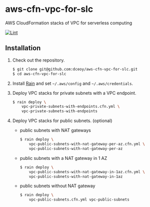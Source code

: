 aws-cfn-vpc-for-slc
===================

AWS CloudFormation stacks of VPC for serverless computing

[![Lint](https://github.com/dceoy/aws-cfn-vpc-for-slc/actions/workflows/lint.yml/badge.svg)](https://github.com/dceoy/aws-cfn-vpc-for-slc/actions/workflows/lint.yml)

Installation
------------

1.  Check out the repository.

    ```sh
    $ git clone git@github.com:dceoy/aws-cfn-vpc-for-slc.git
    $ cd aws-cfn-vpc-for-slc
    ```

2.  Install [Rain](https://github.com/aws-cloudformation/rain) and set `~/.aws/config` and `~/.aws/credentials`.

3.  Deploy VPC stacks for private subnets with a VPC endpoint.

    ```sh
    $ rain deploy \
        vpc-private-subnets-with-endpoints.cfn.yml \
        vpc-private-subnets-with-endpoints
    ```

4.  Deploy VPC stacks for public subnets. (optional)

    - public subnets with NAT gateways

      ```sh
      $ rain deploy \
          vpc-public-subnets-with-nat-gateway-per-az.cfn.yml \
          vpc-public-subnets-with-nat-gateway-per-az
      ```

    - public subnets with a NAT gateway in 1 AZ

      ```sh
      $ rain deploy \
          vpc-public-subnets-with-nat-gateway-in-1az.cfn.yml \
          vpc-public-subnets-with-nat-gateway-in-1az
      ```

    - public subnets without NAT gateway

      ```sh
      $ rain deploy \
          vpc-public-subnets.cfn.yml vpc-public-subnets
      ```
